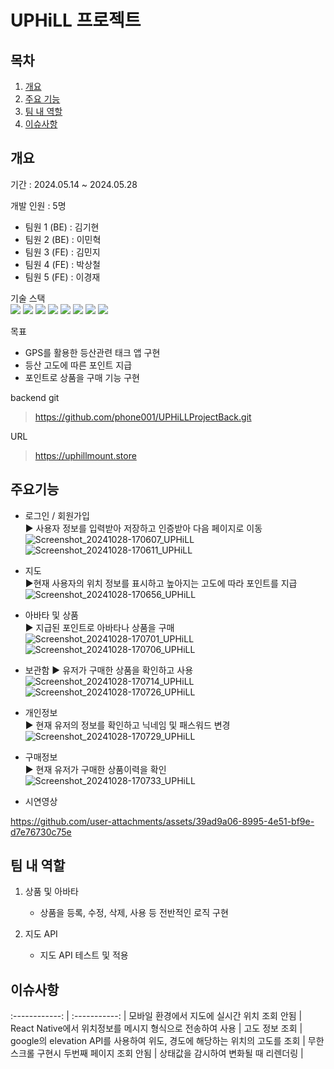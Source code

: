 # UPHiLL 프로젝트
## 목차
1. [개요](#개요)
2. [주요 기능](#주요기능)
3. [팀 내 역할](#팀-내-역할)
4. [이슈사항](#이슈사항)

## 개요
 기간 : 2024.05.14 ~ 2024.05.28 <br>

 개발 인원 : 5명 
 - 팀원 1 (BE) : 김기현
 - 팀원 2 (BE) : 이민혁
 - 팀원 3 (FE) : 김민지
 - 팀원 4 (FE) : 박상철
 - 팀원 5 (FE) : 이경재

기술 스택   
<img src="https://img.shields.io/badge/CSS3-1572B6?style=for-the-badge&logo=CSS3&logoColor=white"> <img src="https://img.shields.io/badge/HTML-D0654C?style=for-the-badge&logo=HTML5&logoColor=white"> <img src="https://img.shields.io/badge/JavaScript-F7DF1E?style=for-the-badge&logo=JavaScript&logoColor=black"> <img src="https://img.shields.io/badge/Typescript-3D6AAC?style=for-the-badge&logo=Typescript&logoColor=white"> <img src="https://img.shields.io/badge/node.js-339933?style=for-the-badge&logo=Node.js&logoColor=white"> 
<img src="https://img.shields.io/badge/-NestJs-ea2845?style=for-the-badge&logo=nestjs&logoColor=white"> <img src="https://img.shields.io/badge/Sequelize-52B0E7?style=for-the-badge&logo=sequelize&labelColor=52B0E7&logoColor=FFF"> <img src="https://shields.io/badge/MySQL-blue?logo=mysql&style=for-the-badge&logoColor=white&labelColor=blue"> 


목표
 - GPS를 활용한 등산관련 태크 앱 구현
 - 등산 고도에 따른 포인트 지급
 - 포인트로 상품을 구매 기능 구현 

backend git 
> https://github.com/phone001/UPHiLLProjectBack.git

URL
> https://uphillmount.store

## 주요기능
- 로그인 / 회원가입   
  ► 사용자 정보를 입력받아 저장하고 인증받아 다음 페이지로 이동
  ![Screenshot_20241028-170607_UPHiLL](https://github.com/user-attachments/assets/761cea0e-b4ba-49cf-91e1-52e58ef08348)
![Screenshot_20241028-170611_UPHiLL](https://github.com/user-attachments/assets/e6ca54b6-274b-4be8-96e0-81bab3c267c2)



- 지도   
  ►현재 사용자의 위치 정보를 표시하고 높아지는 고도에 따라 포인트를 지급
  ![Screenshot_20241028-170656_UPHiLL](https://github.com/user-attachments/assets/f07109bc-a793-45ca-af36-d55326d2b403)


- 아바타 및 상품   
  ► 지급된 포인트로 아바타나 상품을 구매
  ![Screenshot_20241028-170701_UPHiLL](https://github.com/user-attachments/assets/ce8fefc7-4910-4b28-8605-625bbfc5f401)
![Screenshot_20241028-170706_UPHiLL](https://github.com/user-attachments/assets/06252a03-c2f8-4594-8ee1-16a38480e79a)


- 보관함
  ► 유저가 구매한 상품을 확인하고 사용
  ![Screenshot_20241028-170714_UPHiLL](https://github.com/user-attachments/assets/fb8383de-aeb3-4795-ba61-f8d436101226)
![Screenshot_20241028-170726_UPHiLL](https://github.com/user-attachments/assets/740bc37f-9a78-408a-b647-6f2fb6e28596)

- 개인정보   
  ► 현재 유저의 정보를 확인하고 닉네임 및 패스워드 변경
  ![Screenshot_20241028-170729_UPHiLL](https://github.com/user-attachments/assets/eaa00357-267e-4a50-a730-8b7d2dfdf5c1)

- 구매정보   
  ► 현재 유저가 구매한 상품이력을 확인
  ![Screenshot_20241028-170733_UPHiLL](https://github.com/user-attachments/assets/0af3d666-560f-4f16-9318-35011f7e2606)

- 시연영상   
  
https://github.com/user-attachments/assets/39ad9a06-8995-4e51-bf9e-d7e76730c75e

## 팀 내 역할 
1) 상품 및 아바타
   - 상품을 등록, 수정, 삭제, 사용 등 전반적인 로직 구현

2) 지도 API
   - 지도 API 테스트 및 적용
  
## 이슈사항
:------------: | :-----------: |
 모바일 환경에서 지도에 실시간 위치 조회 안됨  | React Native에서 위치정보를 메시지 형식으로 전송하여 사용 |
 고도 정보 조회 | google의 elevation API를 사용하여 위도, 경도에 해당하는 위치의 고도를 조회  |
 무한 스크롤 구현시 두번째 페이지 조회 안됨 |  상태값을 감시하여 변화될 때 리렌더링 |
